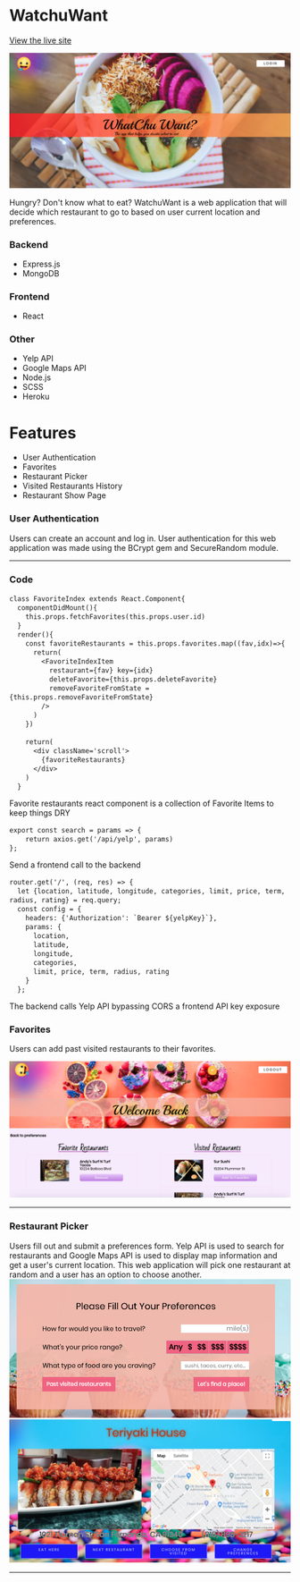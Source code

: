 # WatchuWant
[View the live site](https://watchuwant.herokuapp.com/#/)

![Alt text](readme_images/watchuwant.png)

Hungry? Don't know what to eat? WatchuWant is a web application that will decide which restaurant to go to based on user 
current location and preferences.

### Backend
* Express.js
* MongoDB
### Frontend
* React
### Other
* Yelp API
* Google Maps API
* Node.js
* SCSS
* Heroku

# Features
* User Authentication
* Favorites
* Restaurant Picker
* Visited Restaurants History
* Restaurant Show Page

### User Authentication
Users can create an account and log in. User authentication for this web application was made using the BCrypt gem and SecureRandom module. 
***

### Code

```
class FavoriteIndex extends React.Component{
  componentDidMount(){
    this.props.fetchFavorites(this.props.user.id)
  }
  render(){
    const favoriteRestaurants = this.props.favorites.map((fav,idx)=>{
      return(
        <FavoriteIndexItem 
          restaurant={fav} key={idx} 
          deleteFavorite={this.props.deleteFavorite}
          removeFavoriteFromState ={this.props.removeFavoriteFromState}
        />
      )
    })

    return(
      <div className='scroll'>
        {favoriteRestaurants}
      </div>
    )
  }
```
Favorite restaurants react component is a collection of Favorite Items to keep things DRY

```
export const search = params => {
    return axios.get('/api/yelp', params)
};
```
Send a frontend call to the backend

```
router.get('/', (req, res) => {
  let {location, latitude, longitude, categories, limit, price, term, radius, rating} = req.query;
  const config = {
    headers: {'Authorization': `Bearer ${yelpKey}`},
    params: {
      location,
      latitude,
      longitude,
      categories,
      limit, price, term, radius, rating
    }
  };
```
The backend calls Yelp API bypassing CORS a frontend API key exposure

### Favorites
Users can add past visited restaurants to their favorites. 

![Alt text](readme_images/index.png)
***


### Restaurant Picker
Users fill out and submit a preferences form. Yelp API is used to search for restaurants and Google Maps API is used to display
map information and get a user's current location. This web application will pick one restaurant at random and a user has an option to choose another.
![Alt text](readme_images/form.png)
![Alt text](readme_images/show.png)

***
